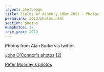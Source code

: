 ```yaml
---
layout: photopage
title: Fields of Athenry 10km 2013 - Photos
permalink: 2013/photos.html
section: photos
numphotos: 18
race_year: 2013
---
```


Photos from Alan Burke via twitter.

[John O'Connor's photos](http://www.flickr.com/photos/edenhill77/sets/72157639157543225/) [[2]](http://www.flickr.com/photos/edenhill77/sets/72157639099928343/)

[Peter Mooney's photos](http://www.flickr.com/photos/peterm7/sets/72157639022727644/)

